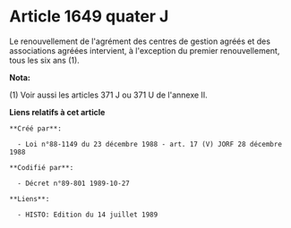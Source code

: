 # Article 1649 quater J

Le renouvellement de l'agrément des centres de gestion agréés et des associations agréées intervient, à l'exception du
premier renouvellement, tous les six ans (1).

**Nota:**

(1) Voir aussi les articles 371 J ou 371 U de l'annexe II.

**Liens relatifs à cet article**

	**Créé par**:

	  - Loi n°88-1149 du 23 décembre 1988 - art. 17 (V) JORF 28 décembre 1988

	**Codifié par**:

	  - Décret n°89-801 1989-10-27

	**Liens**:

	  - HISTO: Edition du 14 juillet 1989
